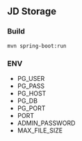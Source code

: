 ## JD Storage

### Build

```mvn spring-boot:run```

### ENV

- PG_USER
- PG_PASS
- PG_HOST
- PG_DB
- PG_PORT
- PORT
- ADMIN_PASSWORD
- MAX_FILE_SIZE
